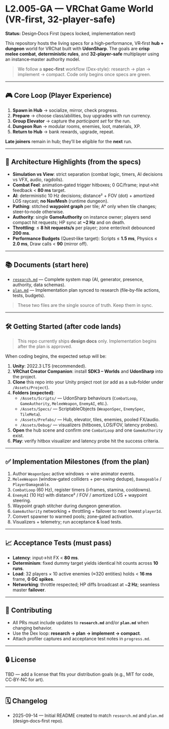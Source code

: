 # L2.005‑GA — VRChat Game World (VR‑first, 32‑player‑safe)

**Status:** Design‑Docs First (specs locked, implementation next)

This repository hosts the living specs for a high‑performance, VR‑first **hub + dungeon** world for VRChat built with **UdonSharp**. The goals are **crisp melee combat**, **deterministic rules**, and **32‑player‑safe** multiplayer using an instance‑master authority model.

> We follow a **spec‑first** workflow (Dex‑style): research → plan → implement → compact. Code only begins once specs are green.

---

## 🎮 Core Loop (Player Experience)

1. **Spawn in Hub** → socialize, mirror, check progress.
2. **Prepare** → choose class/abilities, buy upgrades with run currency.
3. **Group Elevator** → capture the *participant set* for the run.
4. **Dungeon Run** → modular rooms, enemies, loot, materials, XP.
5. **Return to Hub** → bank rewards, upgrade, repeat.

**Late joiners** remain in hub; they’ll be eligible for the **next** run.

---

## 🧠 Architecture Highlights (from the specs)

- **Simulation vs View**: strict separation (combat logic, timers, AI decisions vs VFX, audio, ragdolls).
- **Combat Feel**: animation‑gated trigger hitboxes; 0 GC/frame; input→hit feedback < **80 ms** target.
- **AI**: deterministic 10 Hz decisions; distance² + FOV (dot) + amortized LOS raycast; **no NavMesh** (runtime dungeon).
- **Pathing**: stitched **waypoint graph** per tile; A* only when tile changes; steer‑to‑node otherwise.
- **Authority**: single **GameAuthority** on instance owner; players send compact hit requests; HP sync at **~2 Hz** and on death.
- **Throttling**: ≤ **8 hit requests/s** per player; zone enter/exit debounced **200 ms**.
- **Performance Budgets** (Quest‑like target): Scripts ≤ **1.5 ms**, Physics ≤ **2.0 ms**, Draw calls < **90** (mirror off).

---

## 📚 Documents (start here)

- [`research.md`](./research.md) — Complete system map (AI, generator, presence, authority, data schemas).
- [`plan.md`](./plan.md) — Implementation plan synced to research (file‑by‑file actions, tests, budgets).

> These two files are the single source of truth. Keep them in sync.

---

## 🛠️ Getting Started (after code lands)

> This repo currently ships **design docs** only. Implementation begins after the plan is approved.

When coding begins, the expected setup will be:

1. **Unity**: 2022.3 LTS (recommended).  
2. **VRChat Creator Companion**: install **SDK3 – Worlds** and **UdonSharp** into the project.  
3. **Clone** this repo into your Unity project root (or add as a sub‑folder under `/Assets/Project`).  
4. **Folders (expected)**:
   - `/Assets/Scripts/` — UdonSharp behaviours (`CombatLoop`, `GameAuthority`, `MeleeWeapon`, `EnemyAI`, etc.).
   - `/Assets/Specs/` — ScriptableObjects (`WeaponSpec`, `EnemySpec`, `TileMeta`).
   - `/Assets/Prefabs/` — Hub, elevator, tiles, enemies, pooled FX/audio.
   - `/Assets/Debug/` — visualizers (hitboxes, LOS/FOV, latency probes).
5. **Open** the hub scene and confirm one `CombatLoop` and one `GameAuthority` exist.
6. **Play**: verify hitbox visualizer and latency probe hit the success criteria.

---

## ✅ Implementation Milestones (from the plan)

1. Author `WeaponSpec` active windows → wire animator events.  
2. `MeleeWeapon` (window‑gated colliders + per‑swing dedupe), `Damageable` / `PlayerDamageable`.  
3. `CombatLoop` (60 Hz), register timers (i‑frames, stamina, cooldowns).  
4. `EnemyAI` (10 Hz) with distance² / FOV / amortized LOS + waypoint steering.  
5. Waypoint graph stitcher during dungeon generation.  
6. `GameAuthority` networking + throttling + failover to next lowest `playerId`.  
7. Convert spawner to warmed pools; zone‑gated activation.  
8. Visualizers + telemetry; run acceptance & load tests.


---

## 📈 Acceptance Tests (must pass)

- **Latency**: input→hit FX < **80 ms**.  
- **Determinism**: fixed dummy target yields identical hit counts across **10 runs**.  
- **Load**: 32 players × 10 active enemies (≈320 entities) holds < **16 ms** frame, **0 GC spikes**.  
- **Networking**: throttle respected; HP diffs broadcast at ~**2 Hz**; seamless master **failover**.


---

## 🤝 Contributing

- All PRs must include updates to **`research.md`** and/or **`plan.md`** when changing behavior.  
- Use the Dex loop: **research → plan → implement → compact**.  
- Attach profiler captures and acceptance test notes in `progress.md`.


---

## 🔒 License

TBD — add a license that fits your distribution goals (e.g., MIT for code, CC‑BY‑NC for art).

---

## 🗓 Changelog

- 2025-09-14 — Initial README created to match `research.md` and `plan.md` (design‑docs‑first repo).
